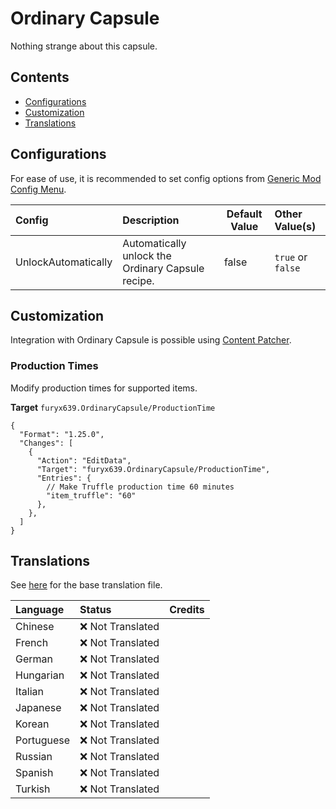 # Ordinary Capsule

Nothing strange about this capsule.

## Contents

* [Configurations](#configurations)
* [Customization](#customization)
* [Translations](#translations)

## Configurations

For ease of use, it is recommended to set config options
from [Generic Mod Config Menu](https://www.nexusmods.com/stardewvalley/mods/5098).

| Config              | Description                                       | Default Value | Other Value(s)    |
|:--------------------|:--------------------------------------------------|---------------|:------------------|
| UnlockAutomatically | Automatically unlock the Ordinary Capsule recipe. | false         | `true` or `false` |

## Customization

Integration with Ordinary Capsule is possible
using [Content Patcher](https://github.com/Pathoschild/StardewMods/blob/develop/ContentPatcher/docs/author-guide.md).

### Production Times

Modify production times for supported items.

**Target** `furyx639.OrdinaryCapsule/ProductionTime`

```jsonc
{
  "Format": "1.25.0",
  "Changes": [
    {
      "Action": "EditData",
      "Target": "furyx639.OrdinaryCapsule/ProductionTime",
      "Entries": {
        // Make Truffle production time 60 minutes
        "item_truffle": "60"
      },
    },
  ]
}
```

## Translations

See [here](i18n/default.json) for the base translation file.

| Language   | Status            | Credits |
|:-----------|:------------------|:--------|
| Chinese    | ❌️ Not Translated |         |
| French     | ❌️ Not Translated |         |
| German     | ❌️ Not Translated |         |
| Hungarian  | ❌️ Not Translated |         |
| Italian    | ❌️ Not Translated |         |
| Japanese   | ❌️ Not Translated |         |
| Korean     | ❌️ Not Translated |         |
| Portuguese | ❌️ Not Translated |         |
| Russian    | ❌️ Not Translated |         |
| Spanish    | ❌️ Not Translated |         |
| Turkish    | ❌️ Not Translated |         |